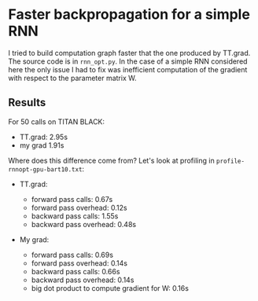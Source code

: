 Faster backpropagation for a simple RNN
===============================

I tried to build computation graph faster that the one produced 
by TT.grad. The source code is in `rnn_opt.py`. In the case of 
a simple RNN considered here the only issue I had to fix 
was inefficient computation of the gradient with respect to the parameter matrix W.

Results
-------

For 50 calls on TITAN BLACK:

* TT.grad: 2.95s
* my grad 1.91s

Where does this difference come from? Let's look at profiling in `profile-rnnopt-gpu-bart10.txt`:

* TT.grad:
    * forward pass calls: 0.67s
    * forward pass overhead: 0.12s
    * backward pass calls: 1.55s
    * backward pass overhead: 0.48s

* My grad:
    * forward pass calls: 0.69s
    * forward pass overhead: 0.14s
    * backward pass calls: 0.66s
    * backward pass overhead: 0.14s
    * big dot product to compute gradient for W: 0.16s

